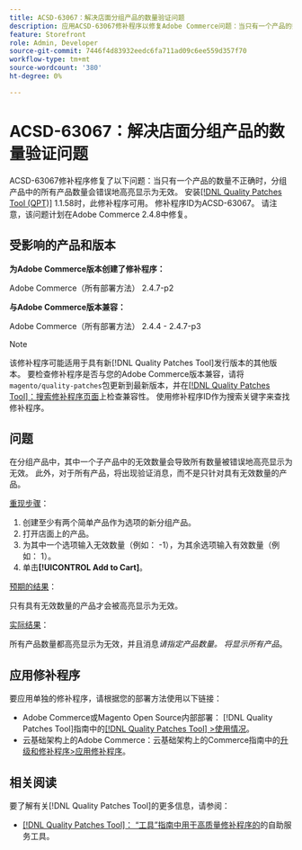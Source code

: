 ```yaml
---
title: ACSD-63067：解决店面分组产品的数量验证问题
description: 应用ACSD-63067修补程序以修复Adobe Commerce问题：当只有一个产品的数量不正确时，分组产品中的所有产品数量会错误地高亮显示为无效。
feature: Storefront
role: Admin, Developer
source-git-commit: 7446f4d83932eedc6fa711ad09c6ee559d357f70
workflow-type: tm+mt
source-wordcount: '380'
ht-degree: 0%

---
```


# ACSD-63067：解决店面分组产品的数量验证问题

ACSD-63067修补程序修复了以下问题：当只有一个产品的数量不正确时，分组产品中的所有产品数量会错误地高亮显示为无效。 安装[[!DNL Quality Patches Tool (QPT)]](/help/tools/quality-patches-tool/quality-patches-tool-to-self-serve-quality-patches.md) 1.1.58时，此修补程序可用。 修补程序ID为ACSD-63067。 请注意，该问题计划在Adobe Commerce 2.4.8中修复。

## 受影响的产品和版本

**为Adobe Commerce版本创建了修补程序：**

Adobe Commerce（所有部署方法） 2.4.7-p2

**与Adobe Commerce版本兼容：**

Adobe Commerce（所有部署方法） 2.4.4 - 2.4.7-p3

>[!NOTE]
>
>该修补程序可能适用于具有新[!DNL Quality Patches Tool]发行版本的其他版本。 要检查修补程序是否与您的Adobe Commerce版本兼容，请将`magento/quality-patches`包更新到最新版本，并在[[!DNL Quality Patches Tool]：搜索修补程序页面](https://experienceleague.adobe.com/tools/commerce-quality-patches/index.html?lang=zh-Hans)上检查兼容性。 使用修补程序ID作为搜索关键字来查找修补程序。

## 问题

在分组产品中，其中一个子产品中的无效数量会导致所有数量被错误地高亮显示为无效。 此外，对于所有产品，将出现验证消息，而不是只针对具有无效数量的产品。

<u>重现步骤</u>：

1. 创建至少有两个简单产品作为选项的新分组产品。
1. 打开店面上的产品。
1. 为其中一个选项输入无效数量（例如： -1），为其余选项输入有效数量（例如： 1）。
1. 单击&#x200B;**[!UICONTROL Add to Cart]**。

<u>预期的结果</u>：

只有具有无效数量的产品才会被高亮显示为无效。

<u>实际结果</u>：

所有产品数量都高亮显示为无效，并且消息&#x200B;*请指定产品数量。 将显示所有产品*。


## 应用修补程序

要应用单独的修补程序，请根据您的部署方法使用以下链接：

* Adobe Commerce或Magento Open Source内部部署： [!DNL Quality Patches Tool]指南中的[[!DNL Quality Patches Tool] >使用情况](/help/tools/quality-patches-tool/usage.md)。
* 云基础架构上的Adobe Commerce：云基础架构上的Commerce指南中的[升级和修补程序>应用修补程序](https://experienceleague.adobe.com/docs/commerce-cloud-service/user-guide/develop/upgrade/apply-patches.html?lang=zh-Hans)。


## 相关阅读

要了解有关[!DNL Quality Patches Tool]的更多信息，请参阅：

* [[!DNL Quality Patches Tool]： “工具”指南中用于高质量修补程序的](/help/tools/quality-patches-tool/quality-patches-tool-to-self-serve-quality-patches.md)的自助服务工具。
